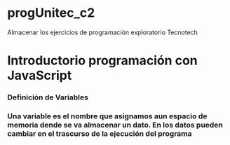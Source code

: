 # progUnitec_c2
Almacenar los ejercicios de programación exploratorio Tecnotech
# Introductorio programación con JavaScript
### Definición de Variables 
### Una variable es el nombre que asignamos aun espacio de memoria dende se va almacenar un dato. En los datos pueden cambiar en el trascurso de la ejecución del programa
